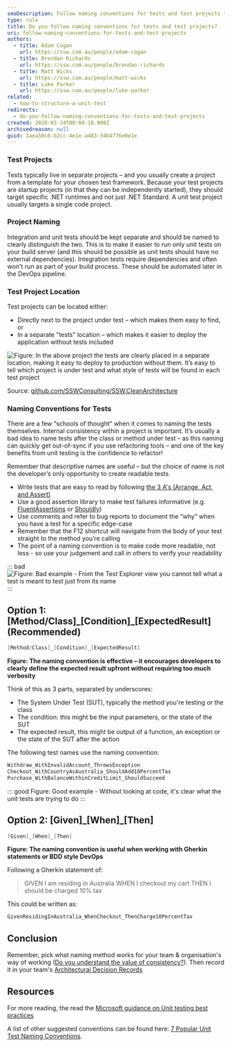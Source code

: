 ```yaml
---
seoDescription: Follow naming conventions for tests and test projects to ensure clarity, consistency, and readability.
type: rule
title: Do you follow naming conventions for tests and test projects?
uri: follow-naming-conventions-for-tests-and-test-projects
authors:
  - title: Adam Cogan
    url: https://ssw.com.au/people/adam-cogan
  - title: Brendan Richards
    url: https://ssw.com.au/people/brendan-richards
  - title: Matt Wicks
    url: https://ssw.com.au/people/matt-wicks
  - title: Luke Parker
    url: https://ssw.com.au/people/luke-parker
related:
  - how-to-structure-a-unit-test
redirects:
  - do-you-follow-naming-conventions-for-tests-and-test-projects
created: 2020-03-24T00:04:10.000Z
archivedreason: null
guid: 1aea50c6-b2cc-4e1e-a483-34b4776e0e1e
---
```


### Test Projects

Tests typically live in separate projects – and you usually create a project from a template for your chosen test framework.
Because your test projects are startup projects (in that they can be independently started), they should target specific .NET runtimes and not just .NET Standard.
A unit test project usually targets a single code project.

### Project Naming

Integration and unit tests should be kept separate and should be named to clearly distinguish the two.
This is to make it easier to run only unit tests on your build server (and this should be possible as unit tests should have no external dependencies).
Integration tests require dependencies and often won't run as part of your build process. These should be automated later in the DevOps pipeline.

<!--endintro-->

### Test Project Location

Test projects can be located either:

* Directly next to the project under test – which makes them easy to find, or
* In a separate "tests" location – which makes it easier to deploy the application without tests included

![Figure: In the above project the tests are clearly placed in a separate location, making it easy to deploy to production without them. It’s easy to tell which project is under test and what style of tests will be found in each test project](clean-architecture-naming-2.png)

Source: [github.com/SSWConsulting/SSW.CleanArchitecture](https://github.com/SSWConsulting/SSW.CleanArchitecture)

### Naming Conventions for Tests

There are a few “schools of thought” when it comes to naming the tests themselves.
Internal consistency within a project is important.
It’s usually a bad idea to name tests after the class or method under test – as this naming can quickly get out-of-sync if you use refactoring tools – and one of the key benefits from unit testing is the confidence to refactor!

Remember that descriptive names are useful – but the choice of name is not the developer’s only opportunity to create readable tests.

* Write tests that are easy to read by following [the 3 A's (Arrange, Act, and Assert)](/how-to-structure-a-unit-test)
* Use a good assertion library to make test failures informative (e.g. [FluentAssertions](https://fluentassertions.com) or [Shouldly](https://github.com/shouldly/shouldly))
* Use comments and refer to bug reports to document the “why” when you have a test for a specific edge-case
* Remember that the F12 shortcut will navigate from the body of your test straight to the method you’re calling
* The point of a naming convention is to make code more readable, not less - so use your judgement and call in others to verify your readability

::: bad
![Figure: Bad example - From the Test Explorer view you cannot tell what a test is meant to test just from its name](bad-naming.png)
:::

## Option 1: \[Method/Class]\_\[Condition]\_[ExpectedResult] (Recommended)

```cs
[Method/Class]_[Condition]_[ExpectedResult]
```

**Figure: The naming convention is effective – it encourages developers to clearly define the expected result upfront without requiring too much verbosity**

Think of this as 3 parts, separated by underscores:

* The System Under Test (SUT), typically the method you're testing or the class
* The condition: this might be the input parameters, or the state of the SUT
* The expected result, this might be output of a function, an exception or the state of the SUT after the action

The following test names use the naming convention:

```cs
Withdraw_WithInvalidAccount_ThrowsException
Checkout_WithCountryAsAustralia_ShouldAdd10PercentTax
Purchase_WithBalanceWithinCreditLimit_ShouldSucceed
```

::: good
Figure: Good example - Without looking at code, it's clear what the unit tests are trying to do
:::

## Option 2: \[Given]\_\[When]\_\[Then]

```cs
[Given]_[When]_[Then]
```

**Figure: The naming convention is useful when working with Gherkin statements or BDD style DevOps**

Following a Gherkin statement of:

> GIVEN I am residing in Australia
> WHEN I checkout my cart
> THEN I should be charged 10% tax

This could be written as:

```cs
GivenResidingInAustralia_WhenCheckout_ThenCharge10PercentTax
```

## Conclusion

Remember, pick what naming method works for your team & organisation's way of working ([Do you understand the value of consistency?](/the-value-of-consistency/)). Then record it in your team's [Architectural Decision Records](/architectural-decision-records/)

## Resources

For more reading, the read the [Microsoft guidance on Unit testing best practices](https://learn.microsoft.com/en-us/dotnet/core/testing/unit-testing-best-practices?WT.mc_id=DT-MVP-33518)

A list of other suggested conventions can be found here: [7 Popular Unit Test Naming Conventions](https://dzone.com/articles/7-popular-unit-test-naming).
